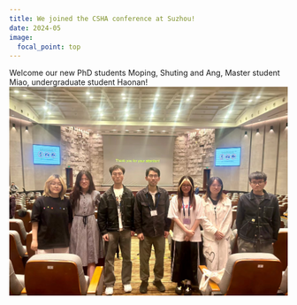 ```yaml
---
title: We joined the CSHA conference at Suzhou!
date: 2024-05
image:
  focal_point: top
---
```

Welcome our new PhD students Moping, Shuting and Ang, Master student Miao, undergraduate student Haonan!
![alt](2024_CSHA.jpg)